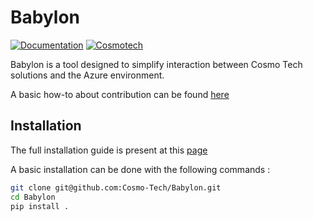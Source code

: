 # Babylon

[![Documentation](https://img.shields.io/badge/Documentation-%23121011.svg?style=for-the-badge&logo=github&logoColor=white)](https://cosmo-tech.github.io/Babylon/)
[![Cosmotech](https://img.shields.io/badge/Cosmotech-ffb039?style=for-the-badge&logoColor=black)](https://cosmotech.com/)

Babylon is a tool designed to simplify interaction between Cosmo Tech solutions and the Azure environment.

A basic how-to about contribution can be found [here](https://cosmo-tech.github.io/Babylon/contribute/)

## Installation

The full installation guide is present at this [page](https://cosmo-tech.github.io/Babylon/installation/)

A basic installation can be done with the following commands :

```bash
git clone git@github.com:Cosmo-Tech/Babylon.git
cd Babylon
pip install .
```